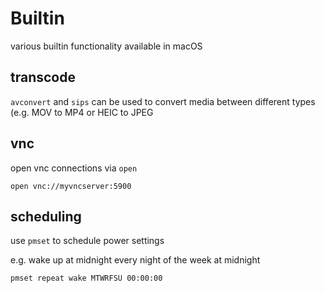 Builtin
===

various builtin functionality available in macOS

## transcode

`avconvert` and `sips` can be used to convert media between different types
(e.g. MOV to MP4 or HEIC to JPEG

## vnc

open vnc connections via `open`

```
open vnc://myvncserver:5900
```

## scheduling

use `pmset` to schedule power settings

e.g. wake up at midnight every night of the week at midnight
```
pmset repeat wake MTWRFSU 00:00:00
```
